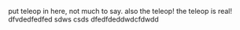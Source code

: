 put teleop in here, not much to say. also the teleop! the teleop is real! dfvdedfedfed sdws csds
dfedfdeddwdcfdwdd